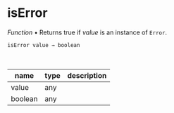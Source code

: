 # isError

_Function_ &bull; Returns true if _value_ is an instance of `Error`.

<pre><code>isError value &rarr; boolean</code></pre>
<br>

| name | type | description |
|------|------|-------------|
|value|any||
|boolean|any||



